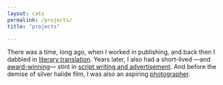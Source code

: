 ```yaml
---
layout: cats
permalink: /projects/
title: "projects"

---
```

There was a time, long ago, when I worked in publishing, and back then I dabbled in [literary translation](http://www.acantilado.es/persona/david-horacio-colmenares/). Years later, I also had a short-lived —and [award-winning](http://www.revistapantalla.com/festival/ganadores/2012/comerciales.php)— stint in [script writing and advertisement](http://jakob.mx). And before the demise of silver halide film, I was also an aspiring [photographer](https://davidcolmenares.carbonmade.com).

